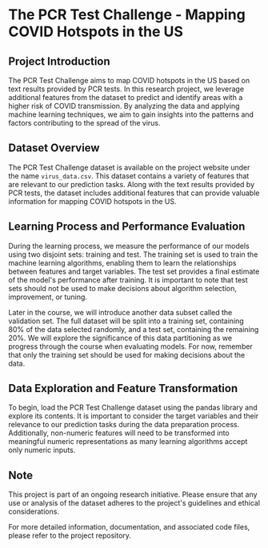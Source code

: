 # The PCR Test Challenge - Mapping COVID Hotspots in the US

## Project Introduction
The PCR Test Challenge aims to map COVID hotspots in the US based on text results provided by PCR tests. In this research project, we leverage additional features from the dataset to predict and identify areas with a higher risk of COVID transmission. By analyzing the data and applying machine learning techniques, we aim to gain insights into the patterns and factors contributing to the spread of the virus.

## Dataset Overview
The PCR Test Challenge dataset is available on the project website under the name `virus_data.csv`. This dataset contains a variety of features that are relevant to our prediction tasks. Along with the text results provided by PCR tests, the dataset includes additional features that can provide valuable information for mapping COVID hotspots in the US.

## Learning Process and Performance Evaluation
During the learning process, we measure the performance of our models using two disjoint sets: training and test. The training set is used to train the machine learning algorithms, enabling them to learn the relationships between features and target variables. The test set provides a final estimate of the model's performance after training. It is important to note that test sets should not be used to make decisions about algorithm selection, improvement, or tuning.

Later in the course, we will introduce another data subset called the validation set. The full dataset will be split into a training set, containing 80% of the data selected randomly, and a test set, containing the remaining 20%. We will explore the significance of this data partitioning as we progress through the course when evaluating models. For now, remember that only the training set should be used for making decisions about the data.

## Data Exploration and Feature Transformation
To begin, load the PCR Test Challenge dataset using the pandas library and explore its contents. It is important to consider the target variables and their relevance to our prediction tasks during the data preparation process. Additionally, non-numeric features will need to be transformed into meaningful numeric representations as many learning algorithms accept only numeric inputs.

## Note
This project is part of an ongoing research initiative. Please ensure that any use or analysis of the dataset adheres to the project's guidelines and ethical considerations.

For more detailed information, documentation, and associated code files, please refer to the project repository.

